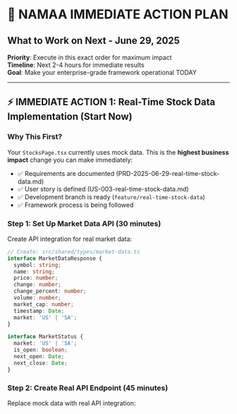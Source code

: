# 🚀 NAMAA IMMEDIATE ACTION PLAN
## What to Work on Next - June 29, 2025

**Priority**: Execute in this exact order for maximum impact  
**Timeline**: Next 2-4 hours for immediate results  
**Goal**: Make your enterprise-grade framework operational TODAY

---

## ⚡ **IMMEDIATE ACTION 1: Real-Time Stock Data Implementation** (Start Now)

### Why This First?
Your `StocksPage.tsx` currently uses mock data. This is the **highest business impact** change you can make immediately:
- ✅ Requirements are documented (PRD-2025-06-29-real-time-stock-data.md)
- ✅ User story is defined (US-003-real-time-stock-data.md)  
- ✅ Development branch is ready (`feature/real-time-stock-data`)
- ✅ Framework process is being followed

### Step 1: Set Up Market Data API (30 minutes)

Create API integration for real market data:

```typescript
// Create: src/shared/types/market-data.ts
interface MarketDataResponse {
  symbol: string;
  name: string;
  price: number;
  change: number;
  change_percent: number;
  volume: number;
  market_cap: number;
  timestamp: Date;
  market: 'US' | 'SA';
}

interface MarketStatus {
  market: 'US' | 'SA';
  is_open: boolean;
  next_open: Date;
  next_close: Date;
}
```

### Step 2: Create Real API Endpoint (45 minutes)

Replace mock data with real API integration:
